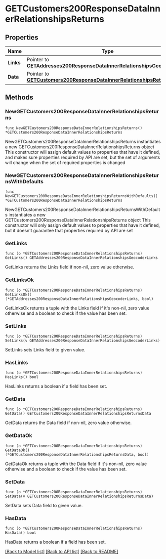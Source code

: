 # GETCustomers200ResponseDataInnerRelationshipsReturns

## Properties

Name | Type | Description | Notes
------------ | ------------- | ------------- | -------------
**Links** | Pointer to [**GETAddresses200ResponseDataInnerRelationshipsGeocoderLinks**](GETAddresses200ResponseDataInnerRelationshipsGeocoderLinks.md) |  | [optional] 
**Data** | Pointer to [**GETCustomers200ResponseDataInnerRelationshipsReturnsData**](GETCustomers200ResponseDataInnerRelationshipsReturnsData.md) |  | [optional] 

## Methods

### NewGETCustomers200ResponseDataInnerRelationshipsReturns

`func NewGETCustomers200ResponseDataInnerRelationshipsReturns() *GETCustomers200ResponseDataInnerRelationshipsReturns`

NewGETCustomers200ResponseDataInnerRelationshipsReturns instantiates a new GETCustomers200ResponseDataInnerRelationshipsReturns object
This constructor will assign default values to properties that have it defined,
and makes sure properties required by API are set, but the set of arguments
will change when the set of required properties is changed

### NewGETCustomers200ResponseDataInnerRelationshipsReturnsWithDefaults

`func NewGETCustomers200ResponseDataInnerRelationshipsReturnsWithDefaults() *GETCustomers200ResponseDataInnerRelationshipsReturns`

NewGETCustomers200ResponseDataInnerRelationshipsReturnsWithDefaults instantiates a new GETCustomers200ResponseDataInnerRelationshipsReturns object
This constructor will only assign default values to properties that have it defined,
but it doesn't guarantee that properties required by API are set

### GetLinks

`func (o *GETCustomers200ResponseDataInnerRelationshipsReturns) GetLinks() GETAddresses200ResponseDataInnerRelationshipsGeocoderLinks`

GetLinks returns the Links field if non-nil, zero value otherwise.

### GetLinksOk

`func (o *GETCustomers200ResponseDataInnerRelationshipsReturns) GetLinksOk() (*GETAddresses200ResponseDataInnerRelationshipsGeocoderLinks, bool)`

GetLinksOk returns a tuple with the Links field if it's non-nil, zero value otherwise
and a boolean to check if the value has been set.

### SetLinks

`func (o *GETCustomers200ResponseDataInnerRelationshipsReturns) SetLinks(v GETAddresses200ResponseDataInnerRelationshipsGeocoderLinks)`

SetLinks sets Links field to given value.

### HasLinks

`func (o *GETCustomers200ResponseDataInnerRelationshipsReturns) HasLinks() bool`

HasLinks returns a boolean if a field has been set.

### GetData

`func (o *GETCustomers200ResponseDataInnerRelationshipsReturns) GetData() GETCustomers200ResponseDataInnerRelationshipsReturnsData`

GetData returns the Data field if non-nil, zero value otherwise.

### GetDataOk

`func (o *GETCustomers200ResponseDataInnerRelationshipsReturns) GetDataOk() (*GETCustomers200ResponseDataInnerRelationshipsReturnsData, bool)`

GetDataOk returns a tuple with the Data field if it's non-nil, zero value otherwise
and a boolean to check if the value has been set.

### SetData

`func (o *GETCustomers200ResponseDataInnerRelationshipsReturns) SetData(v GETCustomers200ResponseDataInnerRelationshipsReturnsData)`

SetData sets Data field to given value.

### HasData

`func (o *GETCustomers200ResponseDataInnerRelationshipsReturns) HasData() bool`

HasData returns a boolean if a field has been set.


[[Back to Model list]](../README.md#documentation-for-models) [[Back to API list]](../README.md#documentation-for-api-endpoints) [[Back to README]](../README.md)


